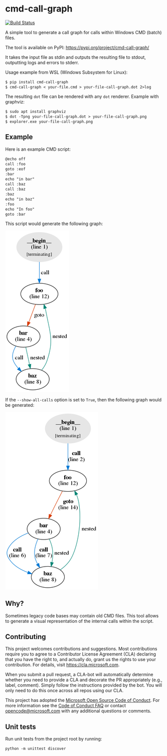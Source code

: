 # cmd-call-graph

[![Build Status](https://api.travis-ci.org/Microsoft/cmd-call-graph.svg?branch=master)](http://travis-ci.org/lupino3/edumips64)

A simple tool to generate a call graph for calls within Windows CMD (batch) files.

The tool is available on PyPI: https://pypi.org/project/cmd-call-graph/

It takes the input file as stdin and outputs the resulting file to stdout,
outputting logs and errors to stderr.

Usage example from WSL (Windows Subsystem for Linux):

    $ pip install cmd-call-graph
    $ cmd-call-graph < your-file.cmd > your-file-call-graph.dot 2>log

The resulting `dot` file can be rendered with any `dot` renderer. Example with
graphviz:

    $ sudo apt install graphviz
    $ dot -Tpng your-file-call-graph.dot > your-file-call-graph.png
    $ explorer.exe your-file-call-graph.png

## Example

Here is an example CMD script:

    @echo off
    call :foo
    goto :eof
    :bar
    echo "in bar"
    call :baz
    call :baz
    :baz
    echo "in baz"
    :foo
    echo "In foo"
    goto :bar

This script would generate the following graph:

![call graph](https://github.com/Microsoft/cmd-call-graph/raw/master/examples/example1-noshowall.png)

If the `--show-all-calls` option is set to `True`, then the following graph would be generated:

![call graph showall](https://github.com/Microsoft/cmd-call-graph/raw/master/examples/example1.png)


## Why?
Sometimes legacy code bases may contain old CMD files. This tool allows to
generate a visual representation of the internal calls within the script.

## Contributing

This project welcomes contributions and suggestions.  Most contributions require you to agree to a
Contributor License Agreement (CLA) declaring that you have the right to, and actually do, grant us
the rights to use your contribution. For details, visit https://cla.microsoft.com.

When you submit a pull request, a CLA-bot will automatically determine whether you need to provide
a CLA and decorate the PR appropriately (e.g., label, comment). Simply follow the instructions
provided by the bot. You will only need to do this once across all repos using our CLA.

This project has adopted the [Microsoft Open Source Code of Conduct](https://opensource.microsoft.com/codeofconduct/).
For more information see the [Code of Conduct FAQ](https://opensource.microsoft.com/codeofconduct/faq/) or
contact [opencode@microsoft.com](mailto:opencode@microsoft.com) with any additional questions or comments.

## Unit tests
Run unit tests from the project root by running:

    python -m unittest discover

